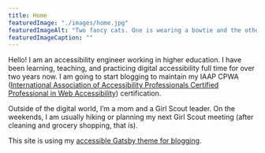 ```yaml
---
title: Home
featuredImage: "./images/home.jpg"
featuredImageAlt: "Two fancy cats. One is wearing a bowtie and the other is wearing a tie."
featuredImageCaption: ""
---
```


Hello!  I am an accessibility engineer working in higher education.  I have been learning, teaching, and practicing digital accessibility full time for over two years now.  I am going to start blogging to maintain my IAAP CPWA ([International Association of Accessibility Professionals Certified Professional in Web Accessibility](https://www.accessibilityassociation.org/cpwacertification)) certification.  

Outside of the digital world, I’m a mom and a Girl Scout leader.  On the weekends, I am usually hiking or planning my next Girl Scout meeting (after cleaning and grocery shopping, that is).  

This site is using my [accessible Gatsby theme for blogging](https://github.com/slynch-a11y/gatsby-theme-a11y-blog).  


 

